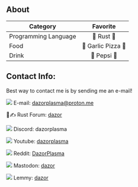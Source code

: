 ## About
  
|       Category           |       Favorite     |
| --------------------     |:------------------:|
|   Programming Language   | 🦀 Rust 🦀        |
|          Food            |🧄 Garlic Pizza 🍕  |
|          Drink           | 🧊 Pepsi 🥤       |

## Contact Info:

Best way to contact me is by sending me an e-mail!

![](https://i.vgy.me/3omZSu.jpg) E-mail: dazorplasma@proton.me

🦀✍ Rust Forum: [dazor](https://users.rust-lang.org/u/dazor/)

![](https://i.vgy.me/o7PJLp.png) Discord: dazorplasma

![](https://i.vgy.me/T7WgnS.png) Youtube: [dazorplasma](https://www.youtube.com/@dazorplasma)

![](https://i.vgy.me/GN8ch5.png) Reddit: [DazorPlasma](https://www.reddit.com/user/DazorPlasma)

![](https://i.vgy.me/sME1Qf.png) Mastodon: [dazor](https://mathstodon.xyz/@dazor)

![](https://i.vgy.me/u45kvV.png) Lemmy: [dazor](https://lemmy.world/u/dazor)
